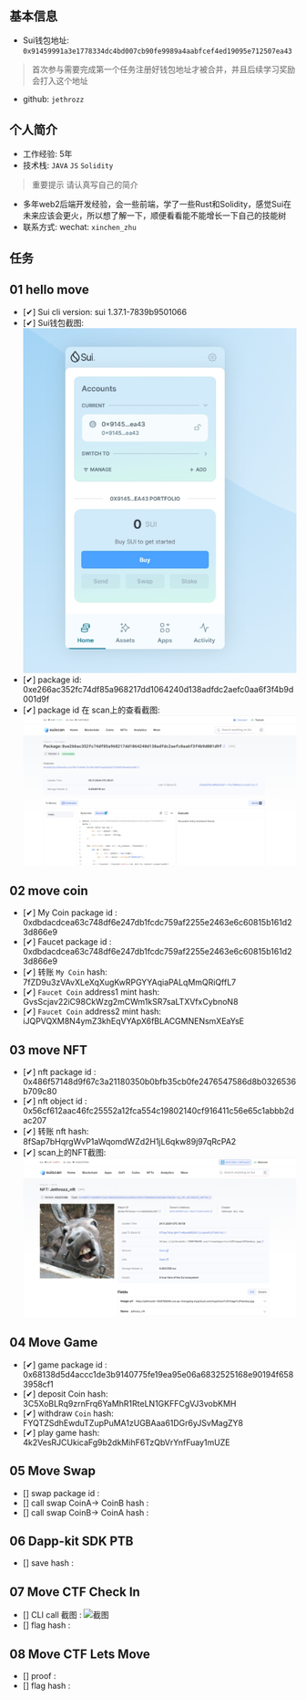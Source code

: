 ## 基本信息
- Sui钱包地址: `0x91459991a3e1778334dc4bd007cb90fe9989a4aabfcef4ed19095e712507ea43`
> 首次参与需要完成第一个任务注册好钱包地址才被合并，并且后续学习奖励会打入这个地址
- github: `jethrozz`

## 个人简介
- 工作经验: 5年
- 技术栈: `JAVA` `JS` `Solidity` 
> 重要提示 请认真写自己的简介
- 多年web2后端开发经验，会一些前端，学了一些Rust和Solidity，感觉Sui在未来应该会更火，所以想了解一下，顺便看看能不能增长一下自己的技能树
- 联系方式: wechat: `xinchen_zhu` 

## 任务

##   01 hello move  
- [✔] Sui cli version: sui 1.37.1-7839b9501066
- [✔] Sui钱包截图: ![Sui钱包截图](./co-learn-2411/images/sui_wallet.png)
- [✔] package id: 0xe266ac352fc74df85a968217dd1064240d138adfdc2aefc0aa6f3f4b9d001d9f
- [✔] package id 在 scan上的查看截图:![Scan截图](./co-learn-2411//images/packageid.png)

##   02 move coin
- [✔] My Coin package id : 0xdbdacdcea63c748df6e247db1fcdc759af2255e2463e6c60815b161d23d866e9
- [✔] Faucet package id : 0xdbdacdcea63c748df6e247db1fcdc759af2255e2463e6c60815b161d23d866e9
- [✔] 转账 `My Coin` hash: 7fZD9u3zVAvXLeXqXugKwRPGYYAqiaPALqMmQRiQffL7
- [✔] `Faucet Coin` address1 mint hash: GvsScjav22iC98CkWzg2mCWm1kSR7saLTXVfxCybnoN8
- [✔] `Faucet Coin` address2 mint hash: iJQPVQXM8N4ymZ3khEqVYApX6fBLACGMNENsmXEaYsE

##   03 move NFT
- [✔] nft package id : 0x486f57148d9f67c3a21180350b0bfb35cb0fe2476547586d8b0326536b709c80
- [✔] nft object id : 0x56cf612aac46fc25552a12fca554c19802140cf916411c56e65c1abbb2dac207
- [✔] 转账 nft  hash: 8fSap7bHqrgWvP1aWqomdWZd2H1jL6qkw89j97qRcPA2
- [✔] scan上的NFT截图:![Scan截图](./co-learn-2411//images/jethrozz_nft.png)

##   04 Move Game
- [✔] game package id : 0x68138d5d4accc1de3b9140775fe19ea95e06a6832525168e90194f6583958cf1
- [✔] deposit Coin hash: 3C5XoBLRq9zrnFrq6YaMhR1RteLN1GKFFCgVJ3vobKMH
- [✔] withdraw `Coin` hash: FYQTZSdhEwduTZupPuMA1zUGBAaa61DGr6yJSvMagZY8
- [✔] play game hash: 4k2VesRJCUkicaFg9b2dkMihF6TzQbVrYnfFuay1mUZE

##   05 Move Swap
- [] swap package id :
- [] call swap CoinA-> CoinB  hash :
- [] call swap CoinB-> CoinA  hash :

##   06 Dapp-kit SDK PTB
- [] save hash :

##   07 Move CTF Check In
- [] CLI call 截图 : ![截图](./images/你的图片地址)
- [] flag hash :

##   08 Move CTF Lets Move
- [] proof : 
- [] flag hash :

